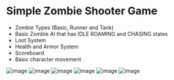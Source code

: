 # Simple Zombie Shooter Game

- Zombie Types (Basic, Runner and Tank)
- Basic Zombie AI that has IDLE ROAMING and CHASING states
- Loot System
- Health and Armor System
- Scoreboard
- Basic character movement

![image](https://github.com/Batur123/unity-shooter-2d/assets/32031460/3e4a6967-65d5-4a11-9757-43e6ce74d3d3)
![image](https://github.com/Batur123/unity-shooter-2d/assets/32031460/f12271c0-441d-4bb0-9f91-ec3694e31f7f)
![image](https://github.com/Batur123/unity-shooter-2d/assets/32031460/ca9aa491-592c-4459-8769-50e9d2843f8c)
![image](https://github.com/Batur123/Unity-Shooter-2D/assets/32031460/9ef28988-0ccf-4315-980d-cd65854f0e37)
![image](https://github.com/Batur123/Unity-Shooter-2D/assets/32031460/17483eb0-fa4f-4039-8238-0f127a4ef9df)
![image](https://github.com/Batur123/Unity-Shooter-2D/assets/32031460/4cf16561-b875-4dcd-865b-9698592c2891)
